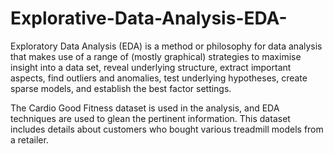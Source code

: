 # Explorative-Data-Analysis-EDA-
Exploratory Data Analysis (EDA) is a method or philosophy for data analysis that makes use of a range of (mostly graphical) strategies to maximise insight into a data set, reveal underlying structure, extract important aspects, find outliers and anomalies, test underlying hypotheses, create sparse models, and establish the best factor settings.

The Cardio Good Fitness dataset is used in the analysis, and EDA techniques are used to glean the pertinent information. This dataset includes details about customers who bought various treadmill models from a retailer.
